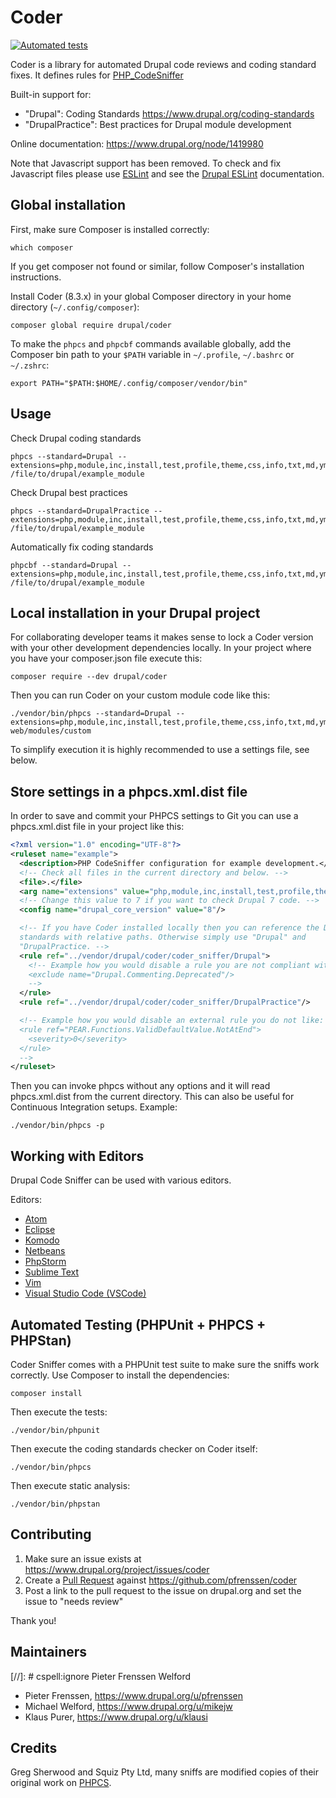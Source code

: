 # Coder

[![Automated tests](https://github.com/pfrenssen/coder/workflows/Tests/badge.svg)](https://github.com/pfrenssen/coder/actions)

Coder is a library for automated Drupal code reviews and coding standard fixes. It
defines rules for [PHP_CodeSniffer](https://github.com/squizlabs/PHP_CodeSniffer)

Built-in support for:
- "Drupal": Coding Standards https://www.drupal.org/coding-standards
- "DrupalPractice": Best practices for Drupal module development

Online documentation: https://www.drupal.org/node/1419980

Note that Javascript support has been removed. To check and fix Javascript files
please use [ESLint](http://eslint.org/) and see the
[Drupal ESLint](https://www.drupal.org/node/1955232) documentation.


## Global installation

First, make sure Composer is installed correctly:

    which composer

If you get composer not found or similar, follow Composer's installation
instructions.

Install Coder (8.3.x) in your global Composer directory in your home directory
(`~/.config/composer`):

    composer global require drupal/coder

To make the `phpcs` and `phpcbf` commands available globally, add the Composer
bin path to your `$PATH` variable in `~/.profile`, `~/.bashrc` or `~/.zshrc`:

    export PATH="$PATH:$HOME/.config/composer/vendor/bin"


## Usage

Check Drupal coding standards

    phpcs --standard=Drupal --extensions=php,module,inc,install,test,profile,theme,css,info,txt,md,yml /file/to/drupal/example_module

Check Drupal best practices

    phpcs --standard=DrupalPractice --extensions=php,module,inc,install,test,profile,theme,css,info,txt,md,yml /file/to/drupal/example_module

Automatically fix coding standards

    phpcbf --standard=Drupal --extensions=php,module,inc,install,test,profile,theme,css,info,txt,md,yml /file/to/drupal/example_module


## Local installation in your Drupal project

For collaborating developer teams it makes sense to lock a Coder version with
your other development dependencies locally. In your project where you have your
composer.json file execute this:

    composer require --dev drupal/coder

Then you can run Coder on your custom module code like this:

    ./vendor/bin/phpcs --standard=Drupal --extensions=php,module,inc,install,test,profile,theme,css,info,txt,md,yml web/modules/custom

To simplify execution it is highly recommended to use a settings file, see below.


## Store settings in a phpcs.xml.dist file

In order to save and commit your PHPCS settings to Git you can use a
phpcs.xml.dist file in your project like this:

```xml
<?xml version="1.0" encoding="UTF-8"?>
<ruleset name="example">
  <description>PHP CodeSniffer configuration for example development.</description>
  <!-- Check all files in the current directory and below. -->
  <file>.</file>
  <arg name="extensions" value="php,module,inc,install,test,profile,theme,css,info,txt,md,yml"/>
  <!-- Change this value to 7 if you want to check Drupal 7 code. -->
  <config name="drupal_core_version" value="8"/>

  <!-- If you have Coder installed locally then you can reference the Drupal
  standards with relative paths. Otherwise simply use "Drupal" and
  "DrupalPractice. -->
  <rule ref="../vendor/drupal/coder/coder_sniffer/Drupal">
    <!-- Example how you would disable a rule you are not compliant with yet:
    <exclude name="Drupal.Commenting.Deprecated"/>
    -->
  </rule>
  <rule ref="../vendor/drupal/coder/coder_sniffer/DrupalPractice"/>

  <!-- Example how you would disable an external rule you do not like:
  <rule ref="PEAR.Functions.ValidDefaultValue.NotAtEnd">
    <severity>0</severity>
  </rule>
  -->
</ruleset>
```

Then you can invoke phpcs without any options and it will read phpcs.xml.dist
from the current directory. This can also be useful for Continuous Integration
setups. Example:

    ./vendor/bin/phpcs -p


## Working with Editors

Drupal Code Sniffer can be used with various editors.

Editors:

- [Atom](https://www.drupal.org/node/1419996)
- [Eclipse](https://www.drupal.org/node/1420004)
- [Komodo](https://www.drupal.org/node/1419996)
- [Netbeans](https://www.drupal.org/node/1420008)
- [PhpStorm](https://www.jetbrains.com/help/phpstorm/php-code-sniffer.html)
- [Sublime Text](https://www.drupal.org/node/1419996)
- [Vim](https://www.drupal.org/node/1419996)
- [Visual Studio Code (VSCode)](https://www.drupal.org/node/1419996)


## Automated Testing (PHPUnit + PHPCS + PHPStan)

Coder Sniffer comes with a PHPUnit test suite to make sure the sniffs work correctly.
Use Composer to install the dependencies:

    composer install

Then execute the tests:

    ./vendor/bin/phpunit

Then execute the coding standards checker on Coder itself:

    ./vendor/bin/phpcs

Then execute static analysis:

    ./vendor/bin/phpstan


## Contributing

1. Make sure an issue exists at https://www.drupal.org/project/issues/coder
2. Create a [Pull Request](https://help.github.com/articles/using-pull-requests/) against https://github.com/pfrenssen/coder
3. Post a link to the pull request to the issue on drupal.org and set the issue to
   "needs review"

Thank you!


## Maintainers

[//]: # cspell:ignore Pieter Frenssen Welford

- Pieter Frenssen, https://www.drupal.org/u/pfrenssen
- Michael Welford, https://www.drupal.org/u/mikejw
- Klaus Purer, https://www.drupal.org/u/klausi


## Credits

Greg Sherwood and Squiz Pty Ltd, many sniffs are modified copies of their original
work on [PHPCS](https://github.com/squizlabs/PHP_CodeSniffer).
